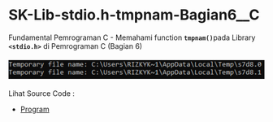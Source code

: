 # SK-Lib-stdio.h-tmpnam-Bagian6__C
Fundamental Pemrograman C - Memahami function <code><b>tmpnam()</b></code>pada Library <code><b>&lt;stdio.h></b></code> di Pemrograman C (Bagian 6)<br><br>
<img src="https://github.com/RizkyKhapidsyah/SK-Lib-stdio.h-tmpnam-Bagian6__C/blob/master/SK-Lib-stdio.h-tmpnam-Bagian6__C/result/001.PNG"><br><br>
Lihat Source Code : <br>
- <a href="https://github.com/RizkyKhapidsyah/SK-Lib-stdio.h-tmpnam-Bagian6__C/blob/master/SK-Lib-stdio.h-tmpnam-Bagian6__C/Source.c">Program</a>
